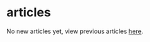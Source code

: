# articles

No new articles yet, view previous articles [here](https://blog.csdn.net/niuiic?spm=1000.2115.3001.5343).
